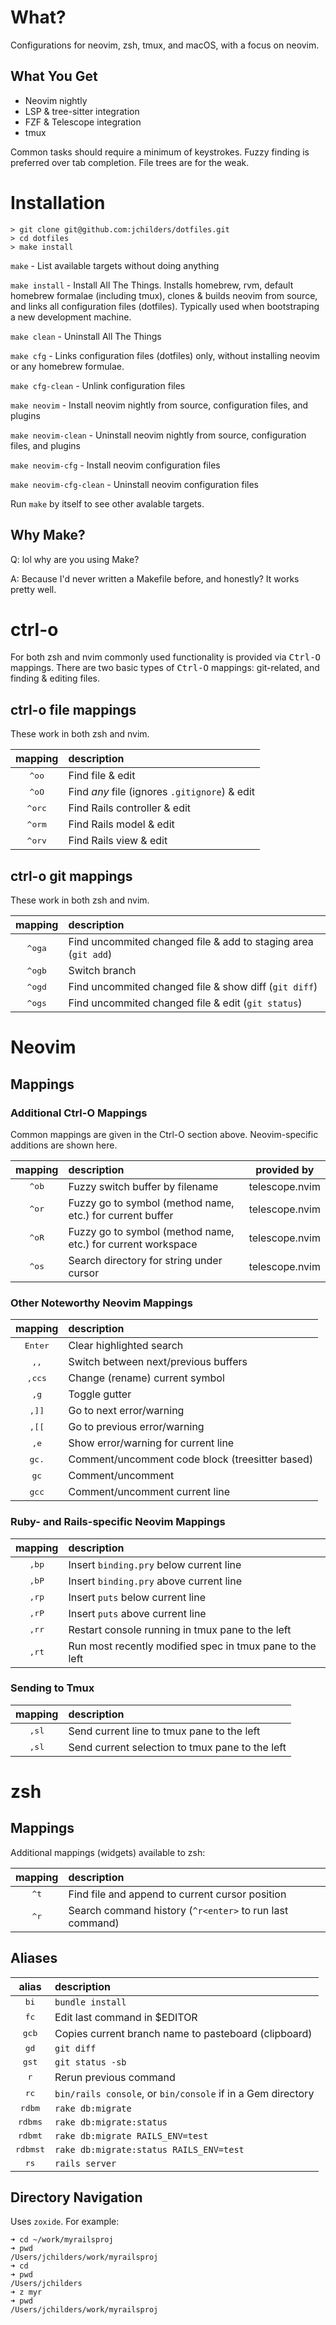 # What?

Configurations for neovim, zsh, tmux, and macOS, with a focus on neovim.

## What You Get
- Neovim nightly
- LSP & tree-sitter integration
- FZF & Telescope integration 
- tmux

Common tasks should require a minimum of keystrokes. Fuzzy finding is preferred
over tab completion. File trees are for the weak.

# Installation

```
> git clone git@github.com:jchilders/dotfiles.git
> cd dotfiles
> make install
```

`make` - List available targets without doing anything

`make install` - Install All The Things. Installs homebrew, rvm, default
homebrew formalae (including tmux), clones & builds neovim from source, and
links all configuration files (dotfiles). Typically used when bootstraping a
new development machine.

`make clean` - Uninstall All The Things

`make cfg` - Links configuration files (dotfiles) only, without installing
neovim or any homebrew formulae.

`make cfg-clean` - Unlink configuration files

`make neovim` - Install neovim nightly from source, configuration files, and
plugins

`make neovim-clean` - Uninstall neovim nightly from source, configuration
files, and plugins

`make neovim-cfg` - Install neovim configuration files

`make neovim-cfg-clean` - Uninstall neovim configuration files

Run `make` by itself to see other avalable targets.

## Why Make?

Q: lol why are you using Make?

A: Because I'd never written a Makefile before, and honestly? It works pretty well.

# ctrl-o

For both zsh and nvim commonly used functionality is provided via
<kbd>Ctrl-O</kbd> mappings. There are two basic types of <kbd>Ctrl-O</kbd>
mappings: git-related, and finding & editing files.

## ctrl-o file mappings

These work in both zsh and nvim.

| mapping | description |
| :-----: | :---------- |
| <kbd>^oo</kbd> | Find file & edit |
| <kbd>^oO</kbd> | Find *any* file (ignores `.gitignore`) & edit |
| <kbd>^orc</kbd> | Find Rails controller & edit |
| <kbd>^orm</kbd> | Find Rails model & edit |
| <kbd>^orv</kbd> | Find Rails view & edit |

## ctrl-o git mappings

These work in both zsh and nvim.

| mapping | description |
| :-----: | :---------- |
| <kbd>^oga</kbd> | Find uncommited changed file & add to staging area (`git add`) |
| <kbd>^ogb</kbd> | Switch branch |
| <kbd>^ogd</kbd> | Find uncommited changed file & show diff (`git diff`) |
| <kbd>^ogs</kbd> | Find uncommited changed file & edit (`git status`)|

# Neovim
## Mappings
### Additional Ctrl-O Mappings

Common mappings are given in the <kdb>Ctrl-O</kdb> section above.
Neovim-specific additions are shown here.

| mapping | description | provided by |
| :-----: | :---------- | :---------: |
| <kbd>^ob</kbd> | Fuzzy switch buffer by filename | telescope.nvim |
| <kbd>^or</kbd> | Fuzzy go to symbol (method name, etc.) for current buffer | telescope.nvim |
| <kbd>^oR</kbd> | Fuzzy go to symbol (method name, etc.) for current workspace | telescope.nvim |
| <kbd>^os</kbd> | Search directory for string under cursor | telescope.nvim |

### Other Noteworthy Neovim Mappings

| mapping | description |
| :-----: | :---------- |
| <kbd>Enter</kbd> | Clear highlighted search |
| <kbd>,,</kbd> | Switch between next/previous buffers |
| <kbd>,ccs</kbd> | Change (rename) current symbol |
| <kbd>,g</kbd> | Toggle gutter | g:ToggleGutter() |
| <kbd>,]]</kbd> | Go to next error/warning |
| <kbd>,[[</kbd> | Go to previous error/warning |
| <kbd>,e</kbd> | Show error/warning for current line|
| <kbd>gc.</kbd> | Comment/uncomment code block (treesitter based)|
| <kbd>gc<motion></kbd> | Comment/uncomment <motion> |
| <kbd>gcc</kbd> | Comment/uncomment current line |

### Ruby- and Rails-specific Neovim Mappings

| mapping | description |
| :-----: | :---------- |
| <kbd>,bp</kbd> | Insert `binding.pry` below current line |
| <kbd>,bP</kbd> | Insert `binding.pry` above current line |
| <kbd>,rp</kbd> | Insert `puts` below current line |
| <kbd>,rP</kbd> | Insert `puts` above current line |
| <kbd>,rr</kbd> | Restart console running in tmux pane to the left |
| <kbd>,rt</kbd> | Run most recently modified spec in tmux pane to the left |

### Sending to Tmux

| mapping | description |
| :-----: | :---------- |
| <kbd>,sl</kbd> | Send current line to tmux pane to the left |
| <kbd>,sl</kbd> | Send current selection to tmux pane to the left |

# zsh

## Mappings
Additional mappings (widgets) available to zsh:

| mapping | description |
| :-----: | :---------- |
| <kbd>^t</kbd> | Find file and append to current cursor position |
| <kbd>^r</kbd> | Search command history (`^r<enter>` to run last command) |

## Aliases

| alias | description |
| :---: | :---------- |
| <kbd>bi</kbd> | `bundle install` |
| <kbd>fc</kbd> | Edit last command in $EDITOR
| <kbd>gcb</kbd> | Copies current branch name to pasteboard (clipboard) |
| <kbd>gd</kbd> | `git diff` |
| <kbd>gst</kbd> |  `git status -sb` |
| <kbd>r</kbd> | Rerun previous command |
| <kbd>rc</kbd> | `bin/rails console`, or `bin/console` if in a Gem directory |
| <kbd>rdbm</kbd> | `rake db:migrate` |
| <kbd>rdbms</kbd> | `rake db:migrate:status` |
| <kbd>rdbmt</kbd> | `rake db:migrate RAILS_ENV=test` |
| <kbd>rdbmst</kbd> | `rake db:migrate:status RAILS_ENV=test` |
| <kbd>rs</kbd> | `rails server` |

## Directory Navigation

Uses `zoxide`. For example:

```
➜ cd ~/work/myrailsproj
➜ pwd
/Users/jchilders/work/myrailsproj
➜ cd
➜ pwd
/Users/jchilders
➜ z myr
➜ pwd
/Users/jchilders/work/myrailsproj
```
